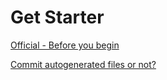 # Get Starter 

[Official - Before you begin](https://grpc.io/docs/quickstart/python.html#before-you-begin)


[Commit autogenerated files or not?](https://softwareengineering.stackexchange.com/questions/192113/do-i-check-generated-code-in-to-source-control-or-not)